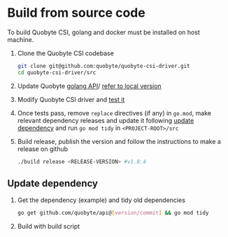# Build from source code

To build Quobyte CSI, golang and docker must be installed on host machine.

1. Clone the Quobyte CSI codebase

    ```bash
    git clone git@github.com:quobyte/quobyte-csi-driver.git
    cd quobyte-csi-driver/src
    ```

2. Update Quobyte [golang API](#update-dependency)/
 [refer to local version](https://github.com/quobyte/api/tree/master/docs)

3. Modify Quobyte CSI driver and [test it](../kind-cluster/README.md)

4. Once tests pass, remove `replace` directives (if any)  in `go.mod`, make relevant dependency
   releases and update it following [update dependency](#update-dependency) and run `go mod tidy`
   in `<PROJECT-ROOT>/src`

5. Build release, publish the version and follow the instructions to make a release on github

    ```bash
    ./build release <RELEASE-VERSION> #v1.8.4
    ```

## Update dependency

1. Get the dependency (example) and tidy old dependencies

    ```bash
    go get github.com/quobyte/api@[version/commit] && go mod tidy
    ```

2. Build with build script
